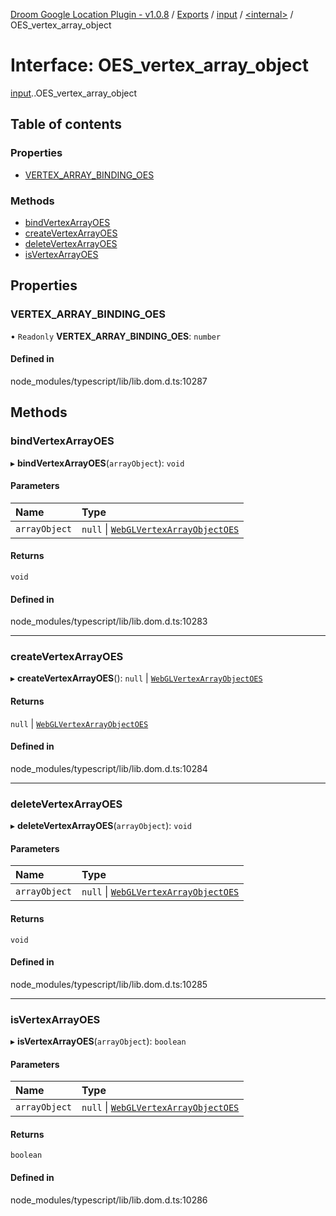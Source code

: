[Droom Google Location Plugin - v1.0.8](../README.md) / [Exports](../modules.md) / [input](../modules/input.md) / [<internal\>](../modules/input._internal_.md) / OES\_vertex\_array\_object

# Interface: OES\_vertex\_array\_object

[input](../modules/input.md).[<internal>](../modules/input._internal_.md).OES_vertex_array_object

## Table of contents

### Properties

- [VERTEX\_ARRAY\_BINDING\_OES](input._internal_.OES_vertex_array_object.md#vertex_array_binding_oes)

### Methods

- [bindVertexArrayOES](input._internal_.OES_vertex_array_object.md#bindvertexarrayoes)
- [createVertexArrayOES](input._internal_.OES_vertex_array_object.md#createvertexarrayoes)
- [deleteVertexArrayOES](input._internal_.OES_vertex_array_object.md#deletevertexarrayoes)
- [isVertexArrayOES](input._internal_.OES_vertex_array_object.md#isvertexarrayoes)

## Properties

### VERTEX\_ARRAY\_BINDING\_OES

• `Readonly` **VERTEX\_ARRAY\_BINDING\_OES**: `number`

#### Defined in

node_modules/typescript/lib/lib.dom.d.ts:10287

## Methods

### bindVertexArrayOES

▸ **bindVertexArrayOES**(`arrayObject`): `void`

#### Parameters

| Name | Type |
| :------ | :------ |
| `arrayObject` | ``null`` \| [`WebGLVertexArrayObjectOES`](input._internal_.WebGLVertexArrayObjectOES.md) |

#### Returns

`void`

#### Defined in

node_modules/typescript/lib/lib.dom.d.ts:10283

___

### createVertexArrayOES

▸ **createVertexArrayOES**(): ``null`` \| [`WebGLVertexArrayObjectOES`](input._internal_.WebGLVertexArrayObjectOES.md)

#### Returns

``null`` \| [`WebGLVertexArrayObjectOES`](input._internal_.WebGLVertexArrayObjectOES.md)

#### Defined in

node_modules/typescript/lib/lib.dom.d.ts:10284

___

### deleteVertexArrayOES

▸ **deleteVertexArrayOES**(`arrayObject`): `void`

#### Parameters

| Name | Type |
| :------ | :------ |
| `arrayObject` | ``null`` \| [`WebGLVertexArrayObjectOES`](input._internal_.WebGLVertexArrayObjectOES.md) |

#### Returns

`void`

#### Defined in

node_modules/typescript/lib/lib.dom.d.ts:10285

___

### isVertexArrayOES

▸ **isVertexArrayOES**(`arrayObject`): `boolean`

#### Parameters

| Name | Type |
| :------ | :------ |
| `arrayObject` | ``null`` \| [`WebGLVertexArrayObjectOES`](input._internal_.WebGLVertexArrayObjectOES.md) |

#### Returns

`boolean`

#### Defined in

node_modules/typescript/lib/lib.dom.d.ts:10286

